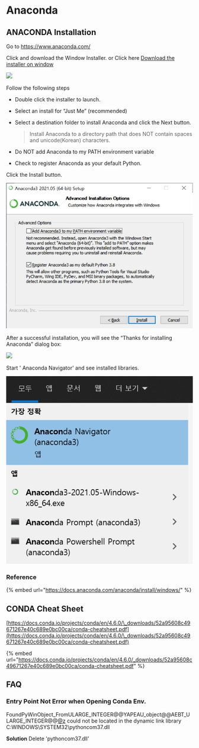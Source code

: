 # Anaconda

## ANACONDA Installation

Go to https://www.anaconda.com/

Click and download the Window Installer. or Click here [Download the installer on window](https://www.anaconda.com/products/individual#Downloads)

![](https://user-images.githubusercontent.com/38373000/162143256-abe37dec-7fc9-4fd8-b0d3-fe6a6ab89d6b.png)

Follow the following steps

* Double click the installer to launch.
* Select an install for “Just Me” (recommended)
*   Select a destination folder to install Anaconda and click the Next button.

    > Install Anaconda to a directory path that does NOT contain spaces and unicode(Korean) characters.
* Do NOT add Anaconda to my PATH environment variable
* Check to register Anaconda as your default Python.

Click the Install button.

![](<../.gitbook/assets/image (313).png>)

After a successful installation, you will see the “Thanks for installing Anaconda” dialog box:

![](https://user-images.githubusercontent.com/38373000/162144231-e72c06a6-b34b-423e-94f9-329090e5fb8a.png)

Start ' Anaconda Navigator' and see installed libraries.

![](<../.gitbook/assets/image (314).png>)

### Reference

{% embed url="https://docs.anaconda.com/anaconda/install/windows/" %}

## CONDA Cheat Sheet

[https://docs.conda.io/projects/conda/en/4.6.0/\_downloads/52a95608c49671267e40c689e0bc00ca/conda-cheatsheet.pdf](https://docs.conda.io/projects/conda/en/4.6.0/\_downloads/52a95608c49671267e40c689e0bc00ca/conda-cheatsheet.pdf)

{% embed url="https://docs.conda.io/projects/conda/en/4.6.0/_downloads/52a95608c49671267e40c689e0bc00ca/conda-cheatsheet.pdf" %}

## FAQ

### Entry Point Not Error when Opening Conda Env.

FoundPyWinObject\_FromULARGE\_INTEGER@@YAPEAU\_object@@AEBT\_ULARGE\_INTEGER@@[@z](https://github.com/z) could not be located in the dynamic link library C:WINDOWS\SYSTEM32\pythoncom37.dll

**Solution** Delete 'pythoncom37.dll'
